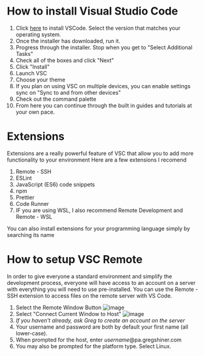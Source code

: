 # How to install Visual Studio Code
1. Click [here](https://code.visualstudio.com/download) to install VSCode. Select the version that matches your operating system.
2. Once the installer has downloaded, run it.
3. Progress through the installer. Stop when you get to "Select Additional Tasks"
4. Check all of the boxes and click "Next"
5. Click "Install"
6. Launch VSC
7. Choose your theme
8. If you plan on using VSC on multiple devices, you can enable settings sync on "Sync to and from other devices"
9. Check out the command palette
10. From here you can continue through the built in guides and tutorials at your own pace.

# Extensions
Extensions are a really powerful feature of VSC that allow you to add more functionality to your environment
Here are a few extensions I recomend

1. Remote - SSH
2. ESLint
3. JavaScript (ES6) code snippets
4. npm
5. Prettier
6. Code Runner
7. IF you are using WSL, I also recommend Remote Development and Remote - WSL

You can also install extensions for your programming language simply by searching its name

# How to setup VSC Remote
In order to give everyone a standard environment and simplify the development process, everyone will have access to an account on a server with everything you will need to use pre-installed. You can use the Remote - SSH extension to access files on the remote server with VS Code.
1. Select the Remote Window Button ![image](https://user-images.githubusercontent.com/3160083/141035664-c0161759-7e55-4925-a2d8-96c3ec8e19f1.png)
2. Select "Connect Current Window to Host" ![image](https://user-images.githubusercontent.com/3160083/141035878-27af43ba-7a4f-4172-b8a3-d8c99e2fa9c6.png)
3. *If you haven't already, ask Greg to create an account on the server*
4. Your username and password are both by default your first name (all lower-case).
5. When prompted for the host, enter *username*@pa.gregshiner.com
6. You may also be prompted for the platform type. Select Linux.
